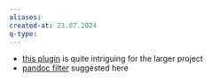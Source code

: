 ```yaml
---
aliases: 
created-at: 23.07.2024
q-type: 
---
```



- [this plugin](https://github.com/michKneisel/obsidian-compile-notes-plugin) is quite intriguing for the larger project
- [pandoc filter](https://forum.obsidian.md/t/writing-academic-papers-suggestions/58253/2) suggested here